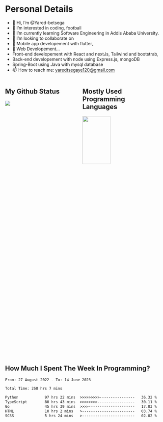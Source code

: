 <h1>Personal Details</h1>

- 👋 Hi, I’m @Yared-betsega
- 👀 I’m interested in coding, football
- 🌱 I’m currently learning Software Engineering in Addis Ababa University.
- 💞️ I’m looking to collaborate on
- 💞️ Mobile app developement with flutter,
- 💞️ Web Developement...
- Front-end developement with React and nextJs, Tailwind and bootstrab,
- Back-end developement with node using Express.js, mongoDB
- Spring-Boot using Java with mysql database
- 📫 How to reach me: yaredtsegaye120@gmail.com

<div style="width:100%; overflow:auto;">
<div style="width:50%; float:left;">
<h2>My Github Status</h2>
<img src="https://github-readme-stats.vercel.app/api?username=Yared-betsega&&show_icons=true&title_color=ffffff&icon_color=bb2acf&text_color=daf7dc&bg_color=151515" />
</div>
<div style="width:50%; float:right;">
<h2>Mostly Used Programming Languages</h2>
<img src="https://wakatime.com/share/@yared/2ea83f02-29da-45b1-ac83-e77e61ce9fc0.svg" width="60%" height="20%" />
</div>
</div>

<h2>How Much I Spent The Week In Programming?</h2>
<!--START_SECTION:waka-->

```txt
From: 27 August 2022 - To: 14 June 2023

Total Time: 268 hrs 7 mins

Python            97 hrs 22 mins  >>>>>>>>>----------------   36.32 %
TypeScript        80 hrs 43 mins  >>>>>>>>-----------------   30.11 %
Go                45 hrs 39 mins  >>>>---------------------   17.03 %
HTML              10 hrs 2 mins   >------------------------   03.74 %
SCSS              5 hrs 24 mins   >------------------------   02.02 %
```

<!--END_SECTION:waka-->
